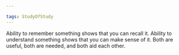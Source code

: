 ```yaml
---

tags: StudyOfStudy 
---
```


Ability to remember something shows that you can recall it. Ability to understand something shows that you can make sense of it. Both are useful, both are needed, and both aid each other.